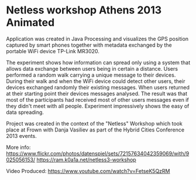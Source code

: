 Netless workshop Athens 2013 Animated
=====================================
Application was created in Java Processing and visualizes the GPS position captured by smart phones together with metadata exchanged by the portable WiFi device TP-Link MR3020.

The experiment shows how information can spread only using a system that allows data exchange between users being in certain a distance. Users performed a random walk carrying a unique message to their devices. During their walk and when the WiFi device could detect other users, their devices exchanged randomly their existing messages. When users returned at their starting point their devices messages analysed. The result was that most of the participants had received most of other users messages even if they didn't meet with all people. Experiment impressively shows the easy of data spreading.

Project was created in the context of the "Netless" Workshop which took place at Frown with Danja Vasiliev as part of the Hybrid Cities Conference 2013 events.

More info:
https://www.flickr.com/photos/datenspiel/sets/72157634042359069/with/9025056153/
https://ram.k0a1a.net/netless3-workshop

Video Produced:
https://www.youtube.com/watch?v=FetseK5QzRM

